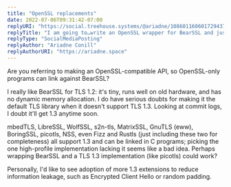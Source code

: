 ```yaml
---
title: "OpenSSL replacements"
date: 2022-07-06T09:31:42-07:00
replyURI: "https://social.treehouse.systems/@ariadne/108601160601729437"
replyTitle: "I am going to…write an OpenSSL wrapper for BearSSL and just make OpenSSL die in Alpine entirely"
replyType: "SocialMediaPosting"
replyAuthor: "Ariadne Conill"
replyAuthorURI: "https://ariadne.space"
---
```

Are you referring to making an OpenSSL-compatible API, so OpenSSL-only programs can link against BearSSL?

I really like BearSSL for TLS 1.2: it's tiny, runs well on old hardware, and has no dynamic memory allocation. I do have serious doubts for making it the default TLS library when it doesn't support TLS 1.3. Looking at commit logs, I doubt it'll get 1.3 anytime soon.

mbedTLS, LibreSSL, WolfSSL, s2n-tls, MatrixSSL, GnuTLS (eww), BoringSSL, picotls, NSS, even Fizz and Rustls (just including these two for completeness) all support 1.3 and can be linked in C programs; picking the one high-profile implementation lacking it seems like a bad idea. Perhaps wrapping BearSSL and a TLS 1.3 implementation (like picotls) could work?

Personally, I'd like to see adoption of more 1.3 extensions to reduce information leakage, such as Encrypted Client Hello or random padding.

